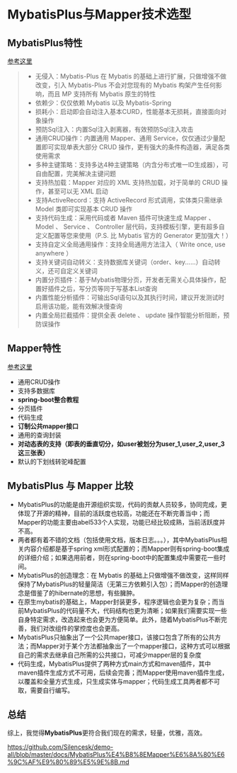 # MybatisPlus与Mapper技术选型

## MybatisPlus特性

[参考这里](http://mp.baomidou.com/#/)

> - 无侵入：Mybatis-Plus 在 Mybatis 的基础上进行扩展，只做增强不做改变，引入 Mybatis-Plus 不会对您现有的 Mybatis 构架产生任何影响，而且 MP 支持所有 Mybatis 原生的特性
> - 依赖少：仅仅依赖 Mybatis 以及 Mybatis-Spring
> - 损耗小：启动即会自动注入基本CURD，性能基本无损耗，直接面向对象操作
> - 预防Sql注入：内置Sql注入剥离器，有效预防Sql注入攻击
> - 通用CRUD操作：内置通用 Mapper、通用 Service，仅仅通过少量配置即可实现单表大部分 CRUD 操作，更有强大的条件构造器，满足各类使用需求
> - 多种主键策略：支持多达4种主键策略（内含分布式唯一ID生成器），可自由配置，完美解决主键问题
> - 支持热加载：Mapper 对应的 XML 支持热加载，对于简单的 CRUD 操作，甚至可以无 XML 启动
> - 支持ActiveRecord：支持 ActiveRecord 形式调用，实体类只需继承 Model 类即可实现基本 CRUD 操作
> - 支持代码生成：采用代码或者 Maven 插件可快速生成 Mapper 、 Model 、 Service 、 Controller 层代码，支持模板引擎，更有超多自定义配置等您来使用（P.S. 比 Mybatis 官方的 Generator 更加强大！）
> - 支持自定义全局通用操作：支持全局通用方法注入（ Write once, use anywhere ）
> - 支持关键词自动转义：支持数据库关键词（order、key......）自动转义，还可自定义关键词
> - 内置分页插件：基于Mybatis物理分页，开发者无需关心具体操作，配置好插件之后，写分页等同于写基本List查询
> - 内置性能分析插件：可输出Sql语句以及其执行时间，建议开发测试时启用该功能，能有效解决慢查询
> - 内置全局拦截插件：提供全表 delete 、 update 操作智能分析阻断，预防误操作

## Mapper特性

[参考这里](http://git.oschina.net/free/Mapper)

- 通用CRUD操作
- 支持多数据库
- **spring-boot整合教程**
- 分页插件
- 代码生成
- **订制公共mapper接口**
- 通用的查询封装
- **对动态表的支持（即表的垂直切分，如user被划分为user_1,user_2,user_3这三张表）**
- 默认的下划线转驼峰配置

## MybatisPlus 与 Mapper 比较

- MybatisPlus的功能是由开源组织实现，代码的贡献人员较多，协同完成，更体现了开源的精神，目前的活跃度也较高，功能还在不断完善当中；而Mapper的功能主要由abel533个人实现，功能已经比较成熟，当前活跃度并不高。
- 两者都有着不错的文档（包括使用文档，版本日志。。。），其中MybatisPlus相关内容介绍都是基于spring xml形式配置的；而Mapper则有spring-boot集成的详细介绍；如果选用前者，则在spring-boot中的配置集成中需要花一些时间。
- MybatisPlus的创造理念：在 Mybatis 的基础上只做增强不做改变，这样同样保持了MybatisPlus的轻量简洁（无第三方依赖引入包）；而Mapper的创造理念是借鉴了的hibernate的思想，有些臃肿。
- 在原生mybatis的基础上，Mapper封装更多，程序逻辑也会更为复杂；而当前MybatisPlus的代码量不大，代码结构也更为清晰；如果我们需要实现一些自身特定需求，改造起来也会更为方便简单。此外，随着MybatisPlus不断完善，我们对改组件的掌控度也会更高。
- MybatisPlus只抽象出了一个公共maper接口，该接口包含了所有的公共方法；而Mapper对于某个方法都抽象出了一个mapper接口，这种方式可以根据自己的需求去继承自己所需的公共接口，可减少mapper层的复杂度
- 代码生成，MybatisPlus提供了两种方式main方式和maven插件，其中maven插件生成方式不可用，后续会完善；而Mapper使用maven插件生成，以覆盖和全量方式生成，只生成实体与mapper；代码生成工具两者都不可取，需要自行编写。

## 总结

综上，我觉得**MybatisPlus**更符合我们现在的需求，轻量，优雅，高效。





https://github.com/Silencesk/demo-all/blob/master/docs/MybatisPlus%E4%B8%8EMapper%E6%8A%80%E6%9C%AF%E9%80%89%E5%9E%8B.md